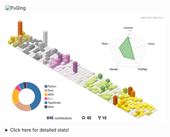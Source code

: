 ![PuQing](https://user-images.githubusercontent.com/27223114/171565019-9a56fae6-b08b-421f-99db-7e830da42371.png)

![](./profile-3d-contrib/profile-season-animate.svg)

<details>
<summary>Click here for detailed stats!</summary>

<!--START_SECTION:waka-->
![Lines of code](https://img.shields.io/badge/From%20Hello%20World%20I%27ve%20Written-1.4%20million%20lines%20of%20code-blue)

**🐱 My GitHub Data** 

> 📦 413.2 kB Used in GitHub's Storage 
 > 
> 🏆 715 Contributions in the Year 2024
 > 
> 🚫 Not Opted to Hire
 > 
> 📜 61 Public Repositories 
 > 
> 🔑 30 Private Repositories 
 > 
**I'm an Early 🐤** 

```text
🌞 Morning                530 commits         ██░░░░░░░░░░░░░░░░░░░░░░░   06.81 % 
🌆 Daytime                3372 commits        ███████████░░░░░░░░░░░░░░   43.30 % 
🌃 Evening                1736 commits        ██████░░░░░░░░░░░░░░░░░░░   22.29 % 
🌙 Night                  2150 commits        ███████░░░░░░░░░░░░░░░░░░   27.61 % 
```


📊 **This Week I Spent My Time On** 

```text
💬 Programming Languages: 
Browsing                 13 hrs 28 mins      █████████░░░░░░░░░░░░░░░░   37.63 % 
Searching                5 hrs 57 mins       ████░░░░░░░░░░░░░░░░░░░░░   16.62 % 
GitHubing                5 hrs 42 mins       ████░░░░░░░░░░░░░░░░░░░░░   15.93 % 
Python                   3 hrs 22 mins       ██░░░░░░░░░░░░░░░░░░░░░░░   09.40 % 
Fish Touching            2 hrs 35 mins       ██░░░░░░░░░░░░░░░░░░░░░░░   07.23 % 

🔥 Editors: 
Chrome                   28 hrs 10 mins      ████████████████████░░░░░   78.68 % 
VS Code                  5 hrs 49 mins       ████░░░░░░░░░░░░░░░░░░░░░   16.25 % 
fish                     1 hr 49 mins        █░░░░░░░░░░░░░░░░░░░░░░░░   05.08 % 

💻 Operating System: 
Mac                      30 hrs 9 mins       █████████████████████░░░░   84.24 % 
WSL                      2 hrs 58 mins       ██░░░░░░░░░░░░░░░░░░░░░░░   08.29 % 
Linux                    2 hrs 40 mins       ██░░░░░░░░░░░░░░░░░░░░░░░   07.47 % 
```


<!--END_SECTION:waka-->
</details>
